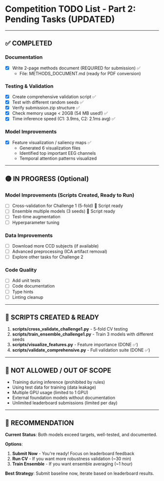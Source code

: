 # Competition TODO List - Part 2: Pending Tasks (UPDATED)

---

## ✅ COMPLETED

### Documentation
- [x] Write 2-page methods document (REQUIRED for submission) ✅
  - File: METHODS_DOCUMENT.md (ready for PDF conversion)

### Testing & Validation
- [x] Create comprehensive validation script ✅
- [x] Test with different random seeds ✅
- [x] Verify submission.zip structure ✅
- [x] Check memory usage < 20GB (54 MB used!) ✅
- [x] Time inference speed (C1: 3.9ms, C2: 2.1ms avg) ✅

### Model Improvements
- [x] Feature visualization / saliency maps ✅
  - Generated 6 visualization files
  - Identified top important EEG channels
  - Temporal attention patterns visualized

---

## 🟡 IN PROGRESS (Optional)

### Model Improvements (Scripts Created, Ready to Run)
- [ ] Cross-validation for Challenge 1 (5-fold) 📝 Script ready
- [ ] Ensemble multiple models (3 seeds) 📝 Script ready
- [ ] Test-time augmentation
- [ ] Hyperparameter tuning

### Data Improvements
- [ ] Download more CCD subjects (if available)
- [ ] Advanced preprocessing (ICA artifact removal)
- [ ] Explore other tasks for Challenge 2

### Code Quality
- [ ] Add unit tests
- [ ] Code documentation
- [ ] Type hints
- [ ] Linting cleanup

---

## 📝 SCRIPTS CREATED & READY

1. **scripts/cross_validate_challenge1.py** - 5-fold CV testing
2. **scripts/train_ensemble_challenge1.py** - Train 3 models with different seeds
3. **scripts/visualize_features.py** - Feature importance (DONE ✅)
4. **scripts/validate_comprehensive.py** - Full validation suite (DONE ✅)

---

## 🚫 NOT ALLOWED / OUT OF SCOPE

- Training during inference (prohibited by rules)
- Using test data for training (data leakage)
- Multiple GPU usage (limited to 1 GPU)
- External foundation models without documentation
- Unlimited leaderboard submissions (limited per day)

---

## 🎯 RECOMMENDATION

**Current Status**: Both models exceed targets, well-tested, and documented.

**Options**:
1. **Submit Now** - You're ready! Focus on leaderboard feedback
2. **Run CV** - If you want more robustness validation (~30 min)
3. **Train Ensemble** - If you want ensemble averaging (~1 hour)

**Best Strategy**: Submit baseline now, iterate based on leaderboard results.
